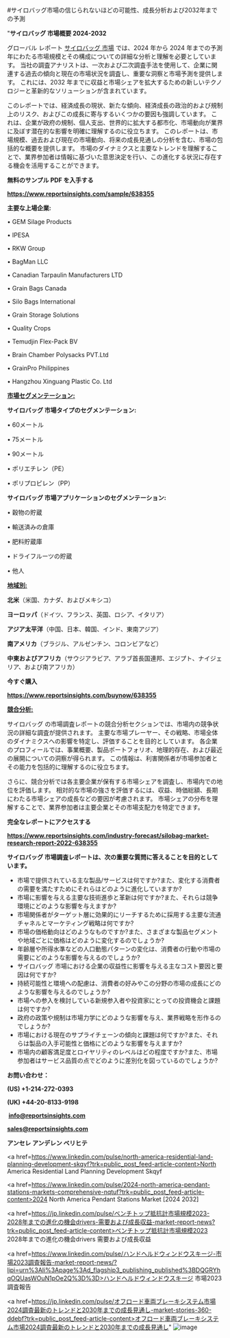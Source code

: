 #サイロバッグ市場の信じられないほどの可能性、成長分析および2032年までの予測

"<strong>サイロバッグ 市場概要 2024-2032</strong>

グローバル レポート <a href=https://www.reportsinsights.com/sample/638355>サイロバッグ 市場</a> では、2024 年から 2024 年までの予測年にわたる市場規模とその構成についての詳細な分析と理解を必要としています。 当社の調査アナリストは、一次および二次調査手法を使用して、企業に関連する過去の傾向と現在の市場状況を調査し、重要な洞察と市場予測を提供します。 これには、2032 年までに収益と市場シェアを拡大​​するための新しいテクノロジーと革新的なソリューションが含まれています。

このレポートでは、経済成長の現状、新たな傾向、経済成長の政治的および規制上のリスク、およびこの成長に寄与するいくつかの要因も強調しています。 これは、企業が政府の規制、個人支出、世界的に拡大する都市化、市場動向が業界に及ぼす潜在的な影響を明確に理解するのに役立ちます。 このレポートは、市場規模、過去および現在の市場動向、将来の成長見通しの分析を含む、市場の包括的な概要を提供します。 市場のダイナミクスと主要なトレンドを理解することで、業界参加者は情報に基づいた意思決定を行い、この進化する状況に存在する機会を活用することができます。

<strong><b>無料のサンプル PDF を入手する</b></strong>

<a href=https://www.reportsinsights.com/sample/638355><strong><u>https://www.reportsinsights.com/sample/638355</u></strong></a>

<strong>主要な上場企業:</strong>

• GEM Silage Products

• IPESA

• RKW Group

• BagMan LLC

• Canadian Tarpaulin Manufacturers LTD

• Grain Bags Canada

• Silo Bags International

• Grain Storage Solutions

• Quality Crops

• Temudjin Flex-Pack BV

• Brain Chamber Polysacks PVT.Ltd

• GrainPro Philippines

• Hangzhou Xinguang Plastic Co. Ltd

<strong><u>市場セグメンテーション</u></strong><strong><u>:</u></strong>

<strong>サイロバッグ 市場タイプのセグメンテーション:</strong>

• 60メートル

• 75メートル

• 90メートル

• ポリエチレン（PE）

• ポリプロピレン（PP）

<strong>サイロバッグ 市場アプリケーションのセグメンテーション:</strong>

• 穀物の貯蔵

• 輸送済みの倉庫

• 肥料貯蔵庫

• ドライフルーツの貯蔵

• 他人

<strong><u>地域別</u></strong><strong><u>:</u></strong>

<strong>北米</strong>（米国、カナダ、およびメキシコ）

<strong>ヨーロッパ</strong>（ドイツ、フランス、英国、ロシア、イタリア）

<strong>アジア太平洋</strong>（中国、日本、韓国、インド、東南アジア）

<strong>南アメリカ</strong>（ブラジル、アルゼンチン、コロンビアなど）

<strong>中東およびアフリカ</strong>（サウジアラビア、アラブ首長国連邦、エジプト、ナイジェリア、および南アフリカ）

<strong>今すぐ購入</strong>

<a href=https://www.reportsinsights.com/buynow/638355><strong><u>https://www.reportsinsights.com/buynow/638355</u></strong></a>

<strong><u>競合分析:</u></strong>

サイロバッグ の市場調査レポートの競合分析セクションでは、市場内の競争状況の詳細な調査が提供されます。 主要な市場プレーヤー、その戦略、市場全体のダイナミクスへの影響を特定し、評価することを目的としています。 各企業のプロフィールでは、事業概要、製品ポートフォリオ、地理的存在、および最近の展開についての洞察が得られます。 この情報は、利害関係者が市場参加者とその能力を包括的に理解するのに役立ちます。

さらに、競合分析では各主要企業が保有する市場シェアを調査し、市場内での地位を評価します。 相対的な市場の強さを評価するには、収益、時価総額、長期にわたる市場シェアの成長などの要因が考慮されます。 市場シェアの分布を理解することで、業界参加者は主要企業とその市場支配力を特定できます。

<strong>完全なレポートにアクセスする</strong>

<a href=https://www.reportsinsights.com/industry-forecast/silobag-market-research-report-2022-638355><strong><u><b>https://www.reportsinsights.com/industry-forecast/silobag-market-research-report-2022-638355</b></u></strong></a>

<strong><b>サイロバッグ 市場調査レポートは、次の重要な質問に答えることを目的としています。</b></strong>
<ul>
  <li>市場で提供されている主な製品/サービスは何ですか?また、変化する消費者の需要を満たすためにそれらはどのように進化していますか?</li>
  <li>市場に影響を与える主要な技術進歩と革新は何ですか?また、それらは競争環境にどのような影響を与えますか?</li>
  <li>市場関係者がターゲット層に効果的にリーチするために採用する主要な流通チャネルとマーケティング戦略は何ですか?</li>
  <li>市場の価格動向はどのようなものですか?また、さまざまな製品セグメントや地域ごとに価格はどのように変化するのでしょうか?</li>
  <li>年齢層や所得水準などの人口動態パターンの変化は、消費者の行動や市場の需要にどのような影響を与えるのでしょうか?</li>
  <li>サイロバッグ 市場における企業の収益性に影響を与える主なコスト要因と要因は何ですか?</li>
  <li>持続可能性と環境への配慮は、消費者の好みやこの分野の市場の成長にどのような影響を与えるのでしょうか?</li>
  <li>市場への参入を検討している新規参入者や投資家にとっての投資機会と課題は何ですか?</li>
  <li>政府の政策や規制は市場力学にどのような影響を与え、業界戦略を形作るのでしょうか?</li>
  <li>市場における現在のサプライチェーンの傾向と課題は何ですか?また、それらは製品の入手可能性と価格にどのような影響を与えますか?</li>
  <li>市場内の顧客満足度とロイヤリティのレベルはどの程度ですか?また、市場参加者はサービス品質の点でどのように差別化を図っているのでしょうか?</li>
</ul>
<strong>お問い合わせ：</strong>

<strong>(US) +1-214-272-0393</strong>

<strong>(UK) +44-20-8133-9198</strong>

<strong> </strong><a href=info@reportsinsights.com><strong><u>info@reportsinsights.com</u></strong></a>

<a href=sales@reportsinsights.com><strong><u>sales@reportsinsights.com</u></strong></a>

<strong>アンセレ アンデレン ベリヒテ</strong>

<a href=https://www.linkedin.com/pulse/north-america-residential-land-planning-development-skqyf?trk=public_post_feed-article-content>North America Residential Land Planning Development Skqyf</a>

<a href=https://www.linkedin.com/pulse/2024-north-america-pendant-stations-markets-comprehensive-nqtuf?trk=public_post_feed-article-content>2024 North America Pendant Stations Market [2024 2032]</a>

<a href=https://jp.linkedin.com/pulse/ベンチトップ抵抗計市場規模2023-2028年までの進化の機会drivers-需要および成長収益-market-report-news?trk=public_post_feed-article-content>ベンチトップ抵抗計市場規模2023 2028年までの進化の機会drivers 需要および成長収益</a>

<a href=https://www.linkedin.com/pulse/ハンドヘルドウィンドウスキージ-市場2023調査報告-market-report-news/?lipi=urn%3Ali%3Apage%3Ad_flagship3_publishing_published%3BDQGRYhqOQUasWOuN1pOe2Q%3D%3D>ハンドヘルドウィンドウスキージ 市場2023調査報告</a>

<a href=https://jp.linkedin.com/pulse/オフロード車両ブレーキシステム市場2024調査最新のトレンドと2030年までの成長見通し-market-stories-360-ddebf?trk=public_post_feed-article-content>オフロード車両ブレーキシステム市場2024調査最新のトレンドと2030年までの成長見通し</a>"
![image](https://github.com/aanak123/RIMarketer1/assets/158471119/ea01d86d-2b81-4415-823f-fe68b952c8fd)

